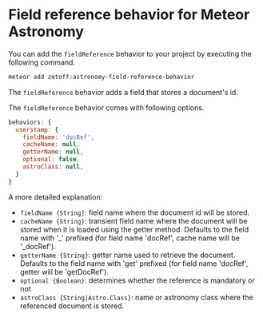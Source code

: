 # Field reference behavior for Meteor Astronomy

You can add the `fieldReference` behavior to your project by executing the following command.

```sh
meteor add zetoff:astronomy-field-reference-behavior
```

The `fieldReference` behavior adds a field that stores a document's id.

The `fieldReference` behavior comes with following options.

```js
behaviors: {
  userstamp: {
    fieldName: 'docRef',
    cacheName: null,
    getterName: null,
    optional: false,
    astroClass: null,
  }
}
```
A more detailed explanation:

- ```fieldName {String}```: field name where the document id will be stored.
- ```cacheName {String}```: transient field name where the document will be stored when it is loaded using the getter method. Defaults to the field name with '_' prefixed (for field name 'docRef', cache name will be '_docRef').
- ```getterName {String}```: getter name used to retrieve the document. Defaults to the field name with 'get' prefixed (for field name 'docRef', getter will be 'getDocRef').
- ```optional {Boolean}```: determines whether the reference is mandatory or not
- ```astroClass {String|Astro.Class}```: name or astronomy class where the referenced document is stored. 
